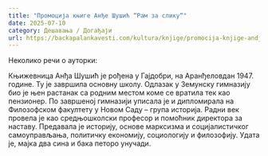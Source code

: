 ```yaml
---
title: "Промоција књиге Анђе Шушић “Рам за слику“"
date: 2025-07-10
category: Дешавања / Догађаји
url: https://backapalankavesti.com/kultura/knjige/promocija-knjige-andje-susic-ram-za-sliku/
---
```


Неколико речи о ауторки:

Књижевница Анђа Шушић је рођена у Гајдобри, на Аранђеловдан 1947. године. Ту је завршила основну школу. Одлазак у Земунску гимназију био је њен растанак са родним местом коме се вратила тек као пензионер. По завршеној гимназији уписала је и дипломирала на Филозофском факултету у Новом Саду – група историја. Радни век провела је као средњошколски професор и помоћник директора за наставу. Предавала је историју, основе марксизма и социјалистичког самоуправљања, политичку економију, социологију и филозофију. Удата је, мајка два сина и бака петоро унучади.
